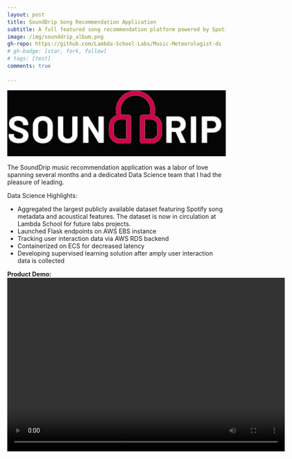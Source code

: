 ```yaml
---
layout: post
title: SoundDrip Song Recommendation Application 
subtitle: A full featured song recommendation platform powered by Spotify
image: /img/sounddrip_album.png
gh-repo: https://github.com/Lambda-School-Labs/Music-Meteorologist-ds
# gh-badge: [star, fork, follow]
# tags: [test]
comments: true

---
```


![sounddrip](/img/sounddrip.jpg)

The SoundDrip music recommendation application was a labor of love spanning several months and a dedicated Data Science team that I had the pleasure of leading. 

Data Science Highlights:

* Aggregated the largest publicly available dataset featuring Spotify song metadata and acoustical features. The dataset is now in circulation at Lambda School for future labs projects.
* Launched Flask endpoints on AWS EBS instance  
* Tracking user interaction data via AWS RDS backend
* Containerized on ECS for decreased latency
* Developing supervised learning solution after amply user interaction data is collected    


**Product Demo:**
<video src="/img/Labs_20_Sound_Drip_Demo_Video.mp4" width="640" height="400" controls preload></video>

